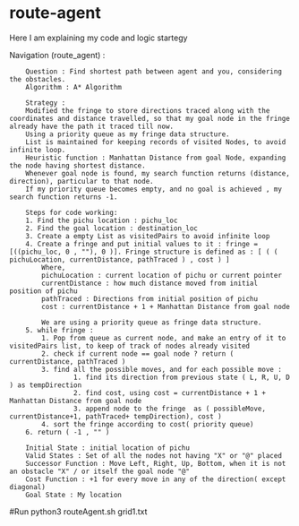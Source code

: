 # route-agent
Here I am explaining my code and logic startegy

Navigation (route_agent) :

        Question : Find shortest path between agent and you, considering the obstacles.
        Algorithm : A* Algorithm

        Strategy : 
        Modified the fringe to store directions traced along with the coordinates and distance travelled, so that my goal node in the fringe already have the path it traced till now. 
        Using a priority queue as my fringe data structure.
        List is maintained for keeping records of visited Nodes, to avoid infinite loop.
        Heuristic function : Manhattan Distance from goal Node, expanding the node having shortest distance.
        Whenever goal node is found, my search function returns (distance, direction), particular to that node.
        If my priority queue becomes empty, and no goal is achieved , my search function returns -1.

        Steps for code working:
        1. Find the pichu location : pichu_loc
        2. Find the goal location : destination_loc
        3. Create a empty List as visitedPairs to avoid infinite loop
        4. Create a fringe and put initial values to it : fringe = [((pichu_loc, 0 , ""), 0 )]. Fringe structure is defined as : [ ( ( pichuLocation, currentDistance, pathTraced ) , cost ) ]
            Where, 
            pichuLocation : current location of pichu or current pointer
            currentDistance : how much distance moved from initial position of pichu
            pathTraced : Directions from initial position of pichu
            cost : currentDistance + 1 + Manhattan Distance from goal node 

            We are using a priority queue as fringe data structure.
        5. while fringe : 
            1. Pop from queue as current node, and make an entry of it to visitedPairs list, to keep of track of nodes already visited
            2. check if current node == goal node ? return ( currentDistance, pathTraced )
            3. find all the possible moves, and for each possible move :
                    1. find its direction from previous state ( L, R, U, D ) as tempDirection
                    2. find cost, using cost = currentDistance + 1 + Manhattan Distance from goal node 
                    3. append node to the fringe  as ( possibleMove, currentDistance+1, pathTraced+ tempDirection), cost )
            4. sort the fringe according to cost( priority queue)
        6. return ( -1 , "" )

        Initial State : initial location of pichu
        Valid States : Set of all the nodes not having "X" or "@" placed
        Successor Function : Move Left, Right, Up, Bottom, when it is not an obstacle "X" / or itself the goal node "@"
        Cost Function : +1 for every move in any of the direction( except diagonal)
        Goal State : My location


#Run
python3 routeAgent.sh grid1.txt